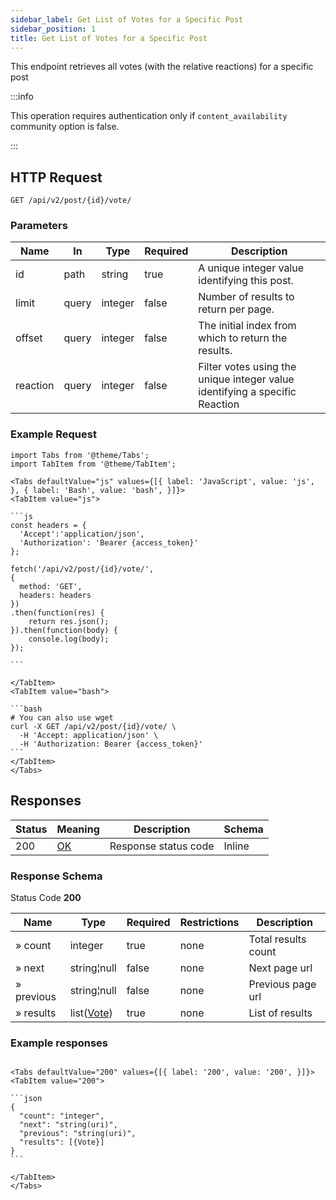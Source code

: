 ```yaml
---
sidebar_label: Get List of Votes for a Specific Post
sidebar_position: 1
title: Get List of Votes for a Specific Post
---
```


This endpoint retrieves all votes (with the relative reactions) for a specific post

:::info

This operation requires authentication only if `content_availability` community option is false.

:::

## HTTP Request

`GET /api/v2/post/{id}/vote/`

### Parameters

| Name     | In    | Type    | Required | Description                                                                 |
|----------|-------|---------|----------|-----------------------------------------------------------------------------|
| id       | path  | string  | true     | A unique integer value identifying this post.                               |
| limit    | query | integer | false    | Number of results to return per page.                                       |
| offset   | query | integer | false    | The initial index from which to return the results.                         |
| reaction | query | integer | false    | Filter votes using the unique integer value identifying a specific Reaction |

### Example Request

````mdx-code-block
import Tabs from '@theme/Tabs';
import TabItem from '@theme/TabItem';

<Tabs defaultValue="js" values={[{ label: 'JavaScript', value: 'js', }, { label: 'Bash', value: 'bash', }]}>
<TabItem value="js">

```js
const headers = {
  'Accept':'application/json',
  'Authorization': 'Bearer {access_token}'
};

fetch('/api/v2/post/{id}/vote/',
{
  method: 'GET',
  headers: headers
})
.then(function(res) {
    return res.json();
}).then(function(body) {
    console.log(body);
});

```

</TabItem>
<TabItem value="bash">

```bash
# You can also use wget
curl -X GET /api/v2/post/{id}/vote/ \
  -H 'Accept: application/json' \
  -H 'Authorization: Bearer {access_token}'
```
</TabItem>
</Tabs>
````
## Responses

| Status | Meaning                                                 | Description          | Schema |
|--------|---------------------------------------------------------|----------------------|--------|
| 200    | [OK](https://tools.ietf.org/html/rfc7231#section-6.3.1) | Response status code | Inline |

### Response Schema

Status Code **200**

| Name       | Type                                             | Required | Restrictions | Description         |
|------------|--------------------------------------------------|----------|--------------|---------------------|
| » count    | integer                                          | true     | none         | Total results count |
| » next     | string¦null                                      | false    | none         | Next page url       |
| » previous | string¦null                                      | false    | none         | Previous page url   |
| » results  | list([Vote](/docs/apireference/v2/schemas/vote)) | true     | none         | List of results     |

### Example responses

````mdx-code-block

<Tabs defaultValue="200" values={[{ label: '200', value: '200', }]}>
<TabItem value="200">

```json
{
  "count": "integer",
  "next": "string(uri)",
  "previous": "string(uri)",
  "results": [{Vote}]
}
```

</TabItem>
</Tabs>
````



